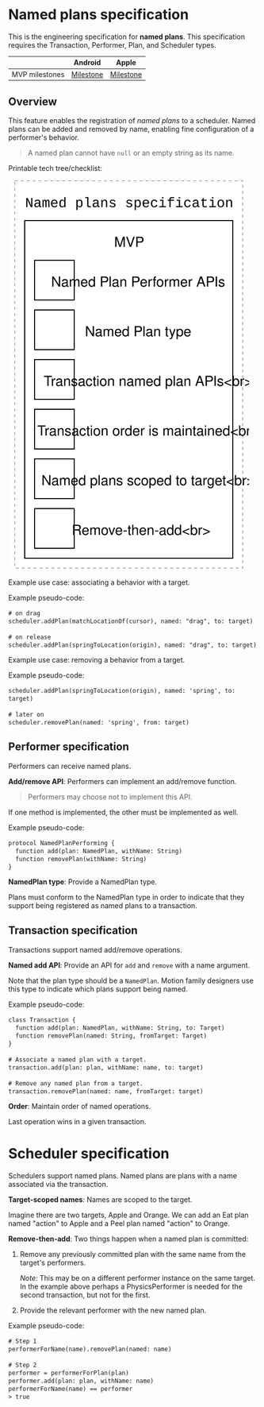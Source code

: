 # Named plans specification

This is the engineering specification for **named plans**. This specification requires the Transaction, Performer, Plan, and Scheduler types.

|                  | Android | Apple |
| ---------------- |:-------:|:-----:|
| MVP milestones | [Milestone](https://github.com/material-motion/material-motion-runtime-android/milestone/5) | [Milestone](https://github.com/material-motion/material-motion-runtime-objc/milestone/4) |

## Overview

This feature enables the registration of *named plans* to a scheduler. Named plans can be added and removed by name, enabling fine configuration of a performer's behavior.

> A named plan cannot have `null` or an empty string as its name.

Printable tech tree/checklist:

![](../../_assets/NamedPlansTechTree.svg)

Example use case: associating a behavior with a target.

Example pseudo-code:

    # on drag
    scheduler.addPlan(matchLocationOf(cursor), named: "drag", to: target)

    # on release
    scheduler.addPlan(springToLocation(origin), named: "drag", to: target)

Example use case: removing a behavior from a target.

Example pseudo-code:

    scheduler.addPlan(springToLocation(origin), named: 'spring', to: target)

    # later on
    scheduler.removePlan(named: 'spring', from: target)

## Performer specification

Performers can receive named plans.

**Add/remove API**: Performers can implement an add/remove function.

> Performers may choose not to implement this API.

If one method is implemented, the other must be implemented as well.

Example pseudo-code:

    protocol NamedPlanPerforming {
      function add(plan: NamedPlan, withName: String)
      function removePlan(withName: String)
    }

**NamedPlan type**: Provide a NamedPlan type.

Plans must conform to the NamedPlan type in order to indicate that they support being registered as named plans to a transaction.

## Transaction specification

Transactions support named add/remove operations.

**Named add API**: Provide an API for `add` and `remove` with a name argument.

Note that the plan type should be a `NamedPlan`. Motion family designers use this type to indicate which plans support being named.

Example pseudo-code:

    class Transaction {
      function add(plan: NamedPlan, withName: String, to: Target)
      function removePlan(named: String, fromTarget: Target)
    }
    
    # Associate a named plan with a target.
    transaction.add(plan: plan, withName: name, to: target)
    
    # Remove any named plan from a target.
    transaction.removePlan(named: name, fromTarget: target)

**Order**: Maintain order of named operations.

Last operation wins in a given transaction.

# Scheduler specification

Schedulers support named plans. Named plans are plans with a name associated via the transaction.

**Target-scoped names**: Names are scoped to the target.

Imagine there are two targets, Apple and Orange. We can add an Eat plan named "action" to Apple and a Peel plan named "action" to Orange.

**Remove-then-add**: Two things happen when a named plan is committed:

1. Remove any previously committed plan with the same name from the target's performers. 

   _Note:_ This may be on a different performer instance on the same target. In the example above perhaps a PhysicsPerformer is needed for the second transaction, but not for the first.
2. Provide the relevant performer with the new named plan.

Example pseudo-code:

    # Step 1
    performerForName(name).removePlan(named: name)
    
    # Step 2
    performer = performerForPlan(plan)
    performer.add(plan: plan, withName: name)
    performerForName(name) == performer 
    > true
